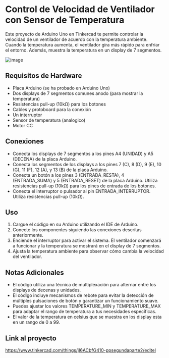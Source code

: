 # Control de Velocidad de Ventilador con Sensor de Temperatura

Este proyecto de Arduino Uno en Tinkercad te permite controlar la velocidad de un ventilador de acuerdo con la temperatura ambiente. Cuando la temperatura aumenta, el ventilador gira más rápido para enfriar el entorno. Además, muestra la temperatura en un display de 7 segmentos.

![image](https://github.com/Luanda-Toledo/PP_SPD/assets/58377353/a094c25c-922f-48fc-9db3-8f0028f88ba1)

## Requisitos de Hardware

- Placa Arduino (se ha probado en Arduino Uno)
- Dos displays de 7 segmentos comunes anodo (para mostrar la temperatura)
- Resistencias pull-up (10kΩ) para los botones
- Cables y protoboard para la conexión
- Un interruptor
- Sensor de temperatura (analogico)
- Motor CC
  
## Conexiones

- Conecta los displays de 7 segmentos a los pines A4 (UNIDAD) y A5 (DECENA) de la placa Arduino.
- Conecta los segmentos de los displays a los pines 7 (C), 8 (D), 9 (E), 10 (G), 11 (F), 12 (A), y 13 (B) de la placa Arduino.
- Conecta un botón a los pines 3 (ENTRADA_RESTA), 4 (ENTRADA_SUMA) y 5 (ENTRADA_RESET) de la placa Arduino. Utiliza resistencias pull-up (10kΩ) para los pines de entrada de los botones.
- Conecta el interruptor o pulsador al pin ENTRADA_INTERRUPTOR. Utiliza resistencias pull-up (10kΩ).

## Uso

1. Cargue el código en su Arduino utilizando el IDE de Arduino.
2. Conecte los componentes siguiendo las conexiones descritas anteriormente.
3. Enciende el interruptor para activar el sistema. El ventilador comenzará a funcionar y la temperatura se mostrará en el display de 7 segmentos.
4. Ajusta la temperatura ambiente para observar cómo cambia la velocidad del ventilador.

## Notas Adicionales

- El código utiliza una técnica de multiplexación para alternar entre los displays de decenas y unidades.
- El código incluye mecanismos de rebote para evitar la detección de múltiples pulsaciones de botón y garantizar un funcionamiento suave.
- Puedes ajustar los valores TEMPERATURE_MIN y TEMPERATURE_MAX para adaptar el rango de temperatura a tus necesidades específicas.
- El valor de la temperatura en celsius que se muestra en los display esta en un rango de 0 a 99.

## Link al proyecto
https://www.tinkercad.com/things/jI6ACbfG410-ppsegundaparte2/editel



